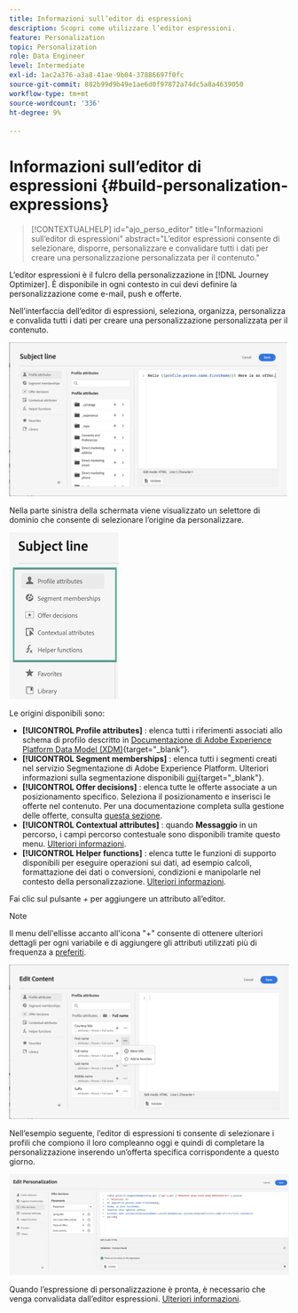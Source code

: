 ```yaml
---
title: Informazioni sull’editor di espressioni
description: Scopri come utilizzare l’editor espressioni.
feature: Personalization
topic: Personalization
role: Data Engineer
level: Intermediate
exl-id: 1ac2a376-a3a8-41ae-9b04-37886697f0fc
source-git-commit: 882b99d9b49e1ae6d0f97872a74dc5a8a4639050
workflow-type: tm+mt
source-wordcount: '336'
ht-degree: 9%

---
```


# Informazioni sull’editor di espressioni {#build-personalization-expressions}

>[!CONTEXTUALHELP]
>id="ajo_perso_editor"
>title="Informazioni sull’editor di espressioni"
>abstract="L’editor espressioni consente di selezionare, disporre, personalizzare e convalidare tutti i dati per creare una personalizzazione personalizzata per il contenuto."

L’editor espressioni è il fulcro della personalizzazione in [!DNL Journey Optimizer]. È disponibile in ogni contesto in cui devi definire la personalizzazione come e-mail, push e offerte.

Nell’interfaccia dell’editor di espressioni, seleziona, organizza, personalizza e convalida tutti i dati per creare una personalizzazione personalizzata per il contenuto.

![](assets/perso_ee1.png)

Nella parte sinistra della schermata viene visualizzato un selettore di dominio che consente di selezionare l’origine da personalizzare.

![](assets/perso_ee3.png)

Le origini disponibili sono:

* **[!UICONTROL Profile attributes]** : elenca tutti i riferimenti associati allo schema di profilo descritto in [Documentazione di Adobe Experience Platform Data Model (XDM)](https://experienceleague.adobe.com/docs/experience-platform/xdm/home.html?lang=it){target=&quot;_blank&quot;}.
* **[!UICONTROL Segment memberships]** : elenca tutti i segmenti creati nel servizio Segmentazione di Adobe Experience Platform. Ulteriori informazioni sulla segmentazione disponibili [qui](https://experienceleague.adobe.com/docs/experience-platform/segmentation/home.html){target=&quot;_blank&quot;}.
* **[!UICONTROL Offer decisions]** : elenca tutte le offerte associate a un posizionamento specifico. Seleziona il posizionamento e inserisci le offerte nel contenuto. Per una documentazione completa sulla gestione delle offerte, consulta [questa sezione](../messages/deliver-personalized-offers.md).
* **[!UICONTROL Contextual attributes]** : quando **Messaggio** in un percorso, i campi percorso contestuale sono disponibili tramite questo menu. [Ulteriori informazioni](personalization-use-case.md).
* **[!UICONTROL Helper functions]** : elenca tutte le funzioni di supporto disponibili per eseguire operazioni sui dati, ad esempio calcoli, formattazione dei dati o conversioni, condizioni e manipolarle nel contesto della personalizzazione. [Ulteriori informazioni](functions/functions.md).

Fai clic sul pulsante + per aggiungere un attributo all’editor.

>[!NOTE]
>
>Il menu dell&#39;ellisse accanto all&#39;icona &quot;+&quot; consente di ottenere ulteriori dettagli per ogni variabile e di aggiungere gli attributi utilizzati più di frequenza a [preferiti](personalization-favorites.md).

![](assets/attribute-details.png)

Nell’esempio seguente, l’editor di espressioni ti consente di selezionare i profili che compiono il loro compleanno oggi e quindi di completare la personalizzazione inserendo un’offerta specifica corrispondente a questo giorno.

![](assets/perso_ee2.png)

Quando l’espressione di personalizzazione è pronta, è necessario che venga convalidata dall’editor espressioni. [Ulteriori informazioni](personalization-validation.md).

